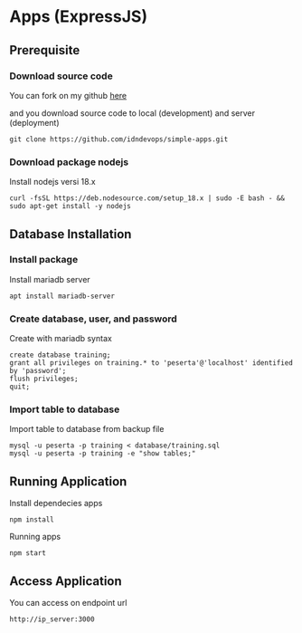 # Apps (ExpressJS)

## Prerequisite
### Download source code
You can fork on my github [here](https://github.com/IDN-Training/simple-apps)

and you download source code to local (development) and server (deployment)
```
git clone https://github.com/idndevops/simple-apps.git
```
### Download package nodejs
Install nodejs versi 18.x
```
curl -fsSL https://deb.nodesource.com/setup_18.x | sudo -E bash - && sudo apt-get install -y nodejs
```

## Database Installation
### Install package 
Install mariadb server
```
apt install mariadb-server
```
### Create database, user, and password
Create with mariadb syntax
```
create database training;
grant all privileges on training.* to 'peserta'@'localhost' identified by 'password';
flush privileges;
quit;
```
### Import table to database
Import table to database from backup file
```
mysql -u peserta -p training < database/training.sql
mysql -u peserta -p training -e "show tables;"
```

## Running Application
Install dependecies apps
```
npm install
```

Running apps
```
npm start
```

## Access Application
You can access on endpoint url
```
http://ip_server:3000
```
